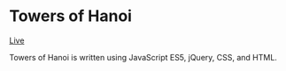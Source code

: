 # Towers of Hanoi

[Live][link]

[link]: https://evdel720.github.io/towers_of_hanoi_browser/

Towers of Hanoi is written using JavaScript ES5, jQuery, CSS, and HTML.
